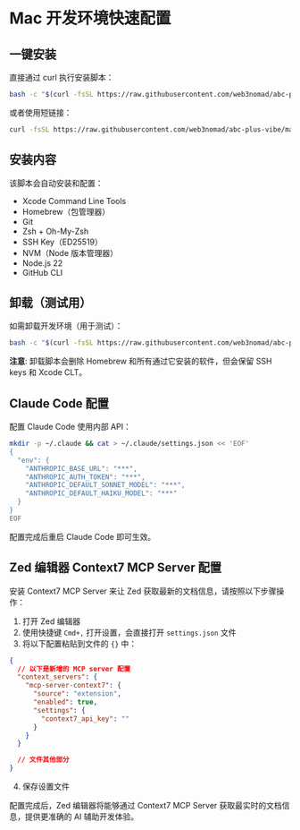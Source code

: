 # Mac 开发环境快速配置

## 一键安装

直接通过 curl 执行安装脚本：

```bash
bash -c "$(curl -fsSL https://raw.githubusercontent.com/web3nomad/abc-plus-vibe/main/setup-mac-dev.sh)"
```

或者使用短链接：

```bash
curl -fsSL https://raw.githubusercontent.com/web3nomad/abc-plus-vibe/main/setup-mac-dev.sh | bash
```

## 安装内容

该脚本会自动安装和配置：

- Xcode Command Line Tools
- Homebrew（包管理器）
- Git
- Zsh + Oh-My-Zsh
- SSH Key（ED25519）
- NVM（Node 版本管理器）
- Node.js 22
- GitHub CLI

## 卸载（测试用）

如需卸载开发环境（用于测试）：

```bash
bash -c "$(curl -fsSL https://raw.githubusercontent.com/web3nomad/abc-plus-vibe/main/uninstall-dev-env.sh)"
```

**注意**: 卸载脚本会删除 Homebrew 和所有通过它安装的软件，但会保留 SSH keys 和 Xcode CLT。

## Claude Code 配置

配置 Claude Code 使用内部 API：

```bash
mkdir -p ~/.claude && cat > ~/.claude/settings.json << 'EOF'
{
  "env": {
    "ANTHROPIC_BASE_URL": "***",
    "ANTHROPIC_AUTH_TOKEN": "***",
    "ANTHROPIC_DEFAULT_SONNET_MODEL": "***",
    "ANTHROPIC_DEFAULT_HAIKU_MODEL": "***"
  }
}
EOF
```

配置完成后重启 Claude Code 即可生效。

## Zed 编辑器 Context7 MCP Server 配置

安装 Context7 MCP Server 来让 Zed 获取最新的文档信息，请按照以下步骤操作：

1. 打开 Zed 编辑器
2. 使用快捷键 `Cmd+,` 打开设置，会直接打开 `settings.json` 文件
3. 将以下配置粘贴到文件的 `{}` 中：

```json
{
  // 以下是新增的 MCP server 配置
  "context_servers": {
    "mcp-server-context7": {
      "source": "extension",
      "enabled": true,
      "settings": {
        "context7_api_key": ""
      }
    }
  }

  // 文件其他部分
}
```

4. 保存设置文件

配置完成后，Zed 编辑器将能够通过 Context7 MCP Server 获取最实时的文档信息，提供更准确的 AI 辅助开发体验。
